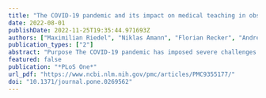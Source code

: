 ```yaml
---
title: "The COVID-19 pandemic and its impact on medical teaching in obstetrics and gynecology—A nationwide expert survey among teaching coordinators at German university hospitals"
date: 2022-08-01
publishDate: 2022-11-25T19:35:44.971693Z
authors: ["Maximilian Riedel", "Niklas Amann", "Florian Recker", "André Hennigs", "Sabine Heublein", "Bastian Meyer", "Anne Karge", "Gabriel Eisenkolb", "Jacqueline Lammert", "Anna Graf", "Evelyn Klein", "Martin Weiss", "Fabian Riedel"]
publication_types: ["2"]
abstract: "Purpose The COVID-19 pandemic has imposed severe challenges on medical education at German university hospitals. In this first German nationwide expert survey, we addressed the responsible university teaching coordinators in obstetrics and gynecology departments and investigated their experiences during the pandemic as well as their opinions on future developments, especially with regard to the broader implementation of e-learning in the standard curriculum.  Methods The questionnaire included 42 items and was disseminated among teaching coordinators at all 41 departments of obstetrics and gynecology at German university hospitals via an email that included a weblink to the online survey provider. Responses were collected between 19 April and 7 June 2021.  Results In total, 30 responses were collected from 41 departments across Germany and their respective teaching coordinators in obstetrics and gynecology. The general opinion of the medical teaching provided during the pandemic was positive, whereas the teaching quality in practical skills was considered inferior and not equivalent to the standard face-to-face curriculum. Lectures and seminars had to be substituted by remote-learning alternatives, while clinical clerkships were reduced in length and provided less patient contact. Students in their final year experienced only a few differences in the clinical and teaching routine. Teaching coordinators in obstetrics and gynecology stated that they intend to incorporate more e-learning into the curriculum in the future.  Conclusion The medical educators’ views presented here may help to complement the already-thoroughly investigated experiences of students under the restrictions of the COVID-19 pandemic. Medical educators in obstetrics and gynecology at German university hospitals have successfully established online and hybrid teaching alternatives to their standard face-to-face courses. Building on recent experiences, digitalization could help to improve future medical education."
featured: false
publication: "*PLoS One*"
url_pdf: "https://www.ncbi.nlm.nih.gov/pmc/articles/PMC9355177/"
doi: "10.1371/journal.pone.0269562"
---
```


